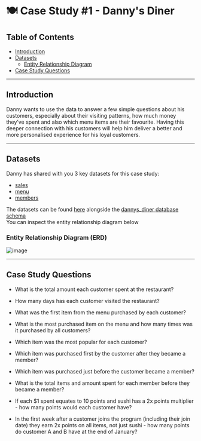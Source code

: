 # 🍽 Case Study #1 - Danny's Diner 

## Table of Contents
- [Introduction](https://github.com/Ayo-G/Danny-Ma-Sql-Challenge/edit/main/Case%20Study%20%231%20-%20Danny's%20Diner/README.md#introduction)
- [Datasets](https://github.com/Ayo-G/Danny-Ma-Sql-Challenge/tree/main/Case%20Study%20%231%20-%20Danny's%20Diner#datasets)
  - [Entity Relationship Diagram](https://github.com/Ayo-G/Danny-Ma-Sql-Challenge/tree/main/Case%20Study%20%231%20-%20Danny's%20Diner#entity-relationship-diagram-erd)
- [Case Study Questions](https://github.com/Ayo-G/Danny-Ma-Sql-Challenge/tree/main/Case%20Study%20%231%20-%20Danny's%20Diner#case-study-questions)

---------------------------------

## Introduction
Danny wants to use the data to answer a few simple questions about his customers, especially about their visiting patterns, how much money they’ve spent and also which menu items are their favourite. Having this deeper connection with his customers will help him deliver a better and more personalised experience for his loyal customers.

---------------------------------

## Datasets
Danny has shared with you 3 key datasets for this case study:
- [sales](https://github.com/Ayo-G/Danny-Ma-Sql-Challenge/blob/main/Case%20Study%20%231%20-%20Danny's%20Diner/datasets/sales.csv)
- [menu](https://github.com/Ayo-G/Danny-Ma-Sql-Challenge/blob/main/Case%20Study%20%231%20-%20Danny's%20Diner/datasets/menu.csv)
- [members](https://github.com/Ayo-G/Danny-Ma-Sql-Challenge/blob/main/Case%20Study%20%231%20-%20Danny's%20Diner/datasets/members.csv)

The datasets can be found [here](https://github.com/Ayo-G/Danny-Ma-Sql-Challenge/tree/main/Case%20Study%20%231%20-%20Danny's%20Diner/datasets) alongside the [dannys_diner database schema](https://github.com/Ayo-G/Danny-Ma-Sql-Challenge/blob/main/Case%20Study%20%231%20-%20Danny's%20Diner/datasets/case-study-1-schema.sql) <br>
You can inspect the entity relationship diagram below
  ### Entity Relationship Diagram (ERD)
 
  ![image](https://user-images.githubusercontent.com/110608447/208236784-078c4300-122b-432d-887f-cc143a2c32a1.png)

---------------------------------

## Case Study Questions
- What is the total amount each customer spent at the restaurant?

- How many days has each customer visited the restaurant?

- What was the first item from the menu purchased by each customer?

- What is the most purchased item on the menu and how many times was it purchased by all customers?

- Which item was the most popular for each customer?

- Which item was purchased first by the customer after they became a member?

- Which item was purchased just before the customer became a member?

- What is the total items and amount spent for each member before they became a member?

- If each $1 spent equates to 10 points and sushi has a 2x points multiplier - how many points would each customer have?

- In the first week after a customer joins the program (including their join date) they earn 2x points on all items, not just sushi - how many points do customer A and     B have at the end of January?

